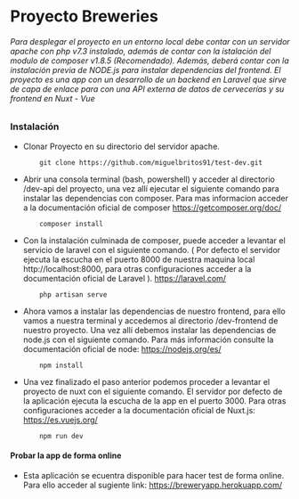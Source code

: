 # Proyecto Breweries

###### Para desplegar el proyecto en un entorno local debe contar con un servidor apache con php v7.3 instalado, además de contar con la istalación del modulo de composer v1.8.5 (Recomendado). Además, deberá contar con la instalación previa de NODE.js para instalar dependencias del frontend. El proyecto es una app con un desarrollo de un backend en Laravel que sirve de capa de enlace para con una API externa de datos de cervecerías y su frontend en Nuxt - Vue
### Instalación
* Clonar Proyecto en su directorio del servidor apache.
    ```
        git clone https://github.com/miguelbritos91/test-dev.git 
    ```
* Abrir una consola terminal (bash, powershell) y acceder al directorio /dev-api del proyecto, una vez allí ejecutar el siguiente comando para instalar las dependencias con composer. Para mas informacion acceder a la documentación oficial de composer https://getcomposer.org/doc/
    ```
        composer install
    ```
* Con la instalación culminada de composer, puede acceder a levantar el servicio de laravel con el siguiente comando. ( Por defecto el servidor ejecuta la escucha en el puerto 8000 de nuestra maquina local http://localhost:8000, para otras configuraciones acceder a la documentación oficial de Laravel ). https://laravel.com/
    ```
        php artisan serve
    ```
* Ahora vamos a instalar las dependencias de nuestro frontend, para ello vamos a nuestra terminal y accedemos al directorio /dev-frontend de nuestro proyecto. Una vez allí debemos instalar las dependencias de node.js con el siguiente comando. Para más información consulte la documentación oficial de node: https://nodejs.org/es/
    ```
        npm install
    ```

* Una vez finalizado el paso anterior podemos proceder a levantar el proyecto de nuxt con el siguiente comando. El servidor por defecto de la aplicación ejecuta la escucha de la app en el puerto 3000. Para otras configuraciones acceder a la documentación oficial de Nuxt.js: https://es.vuejs.org/
    ```
        npm run dev
    ```


#### Probar la app de forma online
* Esta aplicación se ecuentra disponible para hacer test de forma online. Para ello acceder al sugiente link: https://breweryapp.herokuapp.com/